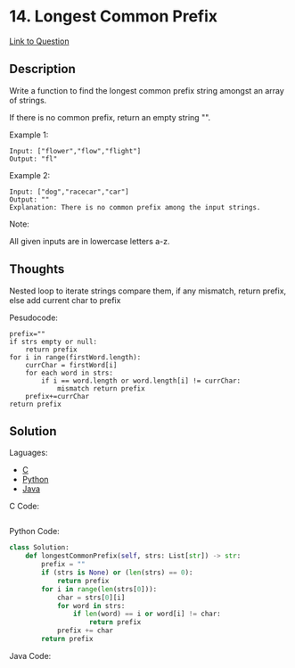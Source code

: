 # 14. Longest Common Prefix

[Link to Question]()

## Description

Write a function to find the longest common prefix string amongst an array of strings.

If there is no common prefix, return an empty string "".

Example 1:

```
Input: ["flower","flow","flight"]
Output: "fl"
```

Example 2:

```
Input: ["dog","racecar","car"]
Output: ""
Explanation: There is no common prefix among the input strings.
```

Note:

All given inputs are in lowercase letters a-z.

## Thoughts

Nested loop to iterate strings compare them, if any mismatch, return prefix, else add current char to prefix

Pesudocode:

```
prefix=""
if strs empty or null:
    return prefix
for i in range(firstWord.length):
    currChar = firstWord[i]
    for each word in strs:
        if i == word.length or word.length[i] != currChar:
            mismatch return prefix
    prefix+=currChar
return prefix

```

## Solution

Laguages:

- [C](#C)
- [Python](#python)
- [Java](#java)

<div id="C"></div>C Code:

```C

```

<div id="python"></div>Python Code:

```python
class Solution:
    def longestCommonPrefix(self, strs: List[str]) -> str:
        prefix = ""
        if (strs is None) or (len(strs) == 0):
            return prefix
        for i in range(len(strs[0])):
            char = strs[0][i]
            for word in strs:
                if len(word) == i or word[i] != char:
                    return prefix
            prefix += char
        return prefix

```

<div id="java"></div>Java Code:

```java

```
